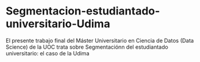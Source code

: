 # Segmentacion-estudiantado-universitario-Udima
El presente trabajo final del Máster Universitario en Ciencia de Datos (Data Science) de la UOC trata sobre Segmentaciónn del estudiantado universitario: el caso de la Udima
